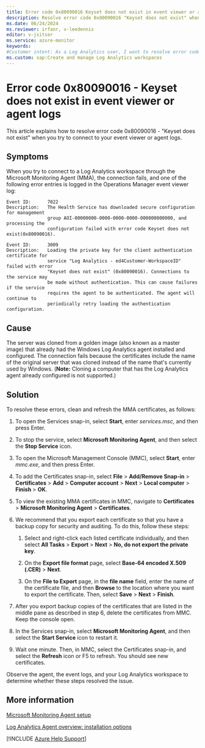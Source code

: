 ```yaml
---
title: Error code 0x80090016 Keyset does not exist in event viewer or agent logs
description: Resolve error code 0x80090016 "Keyset does not exist" when you try to connect to your event viewer or agent logs.
ms.date: 06/24/2024
ms.reviewer: irfanr, v-leedennis
editor: v-jsitser
ms.service: azure-monitor
keywords: 
#Customer intent: As a Log Analytics user, I want to resolve error code 0x80090016 "Keyset does not exist" so I can connect to my event viewer and agent logs. 
ms.custom: sap:Create and manage Log Analytics workspaces
---
```


# Error code 0x80090016 - Keyset does not exist in event viewer or agent logs

This article explains how to resolve error code 0x80090016 - "Keyset does not exist" when you try to connect to your event viewer or agent logs.

## Symptoms

When you try to connect to a Log Analytics workspace through the Microsoft Monitoring Agent (MMA), the connection fails, and one of the following error entries is logged in the Operations Manager event viewer log:

```output
Event ID:      7022 
Description:   The Health Service has downloaded secure configuration for management
               group AOI-00000000-0000-0000-0000-000000000000, and processing the 
               configuration failed with error code Keyset does not exist(0x80090016). 
```

```output
Event ID:      3009  
Description:   Loading the private key for the client authentication certificate for
               service "Log Analytics - ed4Customer-WorkspaceID" failed with error 
               "Keyset does not exist" (0x80090016). Connections to the service may
               be made without authentication. This can cause failures if the service
               requires the agent to be authenticated. The agent will continue to 
               periodically retry loading the authentication configuration.
```

## Cause

The server was cloned from a golden image (also known as a master image) that already had the Windows Log Analytics agent installed and configured. The connection fails because the certificates include the name of the original server that was cloned instead of the name that's currently used by Windows. (**Note:** Cloning a computer that has the Log Analytics agent already configured is not supported.)

## Solution

To resolve these errors, clean and refresh the MMA certificates, as follows:

1. To open the Services snap-in, select **Start**, enter *services.msc*, and then press Enter.

1. To stop the service, select **Microsoft Monitoring Agent**, and then select the **Stop Service** icon.

1. To open the Microsoft Management Console (MMC), select **Start**, enter *mmc.exe*, and then press Enter.

1. To add the Certificates snap-in, select **File** > **Add/Remove Snap-in** > **Certificates** > **Add** > **Computer account** > **Next** > **Local computer** > **Finish** > **OK**.

1. To view the existing MMA certificates in MMC, navigate to **Certificates** > **Microsoft Monitoring Agent** > **Certificates**.

1. We recommend that you export each certificate so that you have a backup copy for security and auditing. To do this, follow these steps:

     1. Select and right-click each listed certificate individually, and then select **All Tasks** > **Export** > **Next** > **No, do not export the private key**.

     1. On the **Export file format** page, select **Base-64 encoded X.509 (.CER)** > **Next**.

     1. On the **File to Export** page, in the **file name** field, enter the name of the certificate file, and then **Browse** to the location where you want to export the certificate. Then, select **Save** > **Next** > **Finish**.

1. After you export backup copies of the certificates that are listed in the middle pane as described in step 6, delete the certificates from MMC. Keep the console open.

1. In the Services snap-in, select **Microsoft Monitoring Agent**, and then select the **Start Service** icon to restart it.  

1. Wait one minute. Then, in MMC, select the Certificates snap-in, and select the **Refresh** icon or F5 to refresh. You should see new certificates.

Observe the agent, the event logs, and your Log Analytics workspace to determine whether these steps resolved the issue.

## More information

[Microsoft Monitoring Agent setup](/services-hub/health/mma-setup)

[Log Analytics Agent overview: installation options](/azure/azure-monitor/agents/log-analytics-agent#installation-options)

[!INCLUDE [Azure Help Support](../../../../includes/azure-help-support.md)]
